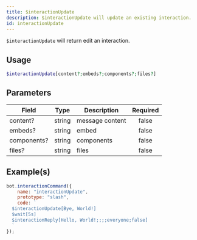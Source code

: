 ```yaml
---
title: $interactionUpdate
description: $interactionUpdate will update an existing interaction.
id: interactionUpdate
---
```


`$interactionUpdate` will return edit an interaction.

## Usage

```php
$interactionUpdate[content?;embeds?;components?;files?]
```

## Parameters

| Field       | Type   | Description     | Required |
|-------------|--------|-----------------|:--------:|
| content?    | string | message content |  false   |
| embeds?     | string | embed           |  false   |
| components? | string | components      |  false   |
| files?      | string | files           |  false   |

## Example(s)

```javascript
bot.interactionCommand({
    name: "interactionUpdate",
    prototype: "slash",
    code: `
  $interactionUpdate[Bye, World!]
  $wait[5s]
  $interactionReply[Hello, World!;;;;everyone;false]
  `
});
```
